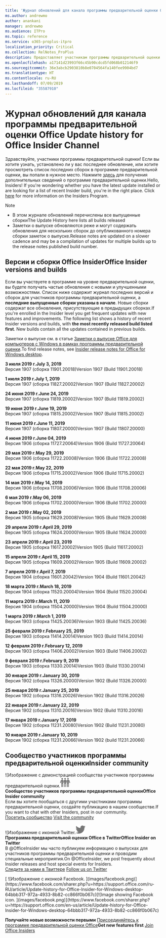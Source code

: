 ```yaml
---
title: 'Журнал обновлений для канала программы предварительной оценки Office '
ms.author: andrewmo
author: anankani
manager: andrewmo
ms.audience: ITPro
ms.topic: reference
ms.service: o365-proplus-itpro
localization_priority: Critical
ms.collection: RelNotes_ProPlus
description: Предоставляет участникам программы предварительной оценки журнал обновлений для выпусков Monthly Channel для уровня «Предварительная оценка — ранний доступ» для настольных компьютеров с Windows.
ms.openlocfilehash: a17141d23993f66c45b90cdcd5fd068b012146f9
ms.sourcegitcommit: 36e3abcb2903810b8e0704564fa140fee9904bd7
ms.translationtype: HT
ms.contentlocale: ru-RU
ms.lasthandoff: 07/09/2019
ms.locfileid: "35587910"
---
```

# <a name="update-history-for-office-insider-channel"></a><span data-ttu-id="87d2f-103">Журнал обновлений для канала программы предварительной оценки Office </span><span class="sxs-lookup"><span data-stu-id="87d2f-103">Update history for Office Insider Channel</span></span>

<span data-ttu-id="87d2f-p101">Здравствуйте, участники программы предварительной оценки! Если вы хотите узнать, установлено ли у вас последнее обновление, или хотите просмотреть список последних сборок в программе предварительной оценки, вы попали в нужное место. Нажмите [здесь](https://insider.office.com/) для получения дополнительных сведений о программе предварительной оценки.</span><span class="sxs-lookup"><span data-stu-id="87d2f-p101">Hello, Insiders! If you're wondering whether you have the latest update installed or are looking for a list of recent Insider build, you're in the right place. Click [here](https://insider.office.com/) for more information on the Insiders Program.</span></span>

> [!NOTE]
> - <span data-ttu-id="87d2f-107">В этом журнале обновлений перечислены все выпущенные сборки</span><span class="sxs-lookup"><span data-stu-id="87d2f-107">The Update History here lists all builds released</span></span>
> - <span data-ttu-id="87d2f-108">Заметки о выпуске обновляются реже и могут содержать обновления для нескольких сборок до опубликованного номера сборки заметок о выпуске.</span><span class="sxs-lookup"><span data-stu-id="87d2f-108">Release notes are updated on a slower cadence and may be a compilation of updates for multiple builds up to the release notes published build number.</span></span>



## <a name="office-insider-versions-and-builds"></a><span data-ttu-id="87d2f-109">Версии и сборки Office Insider</span><span class="sxs-lookup"><span data-stu-id="87d2f-109">Office Insider versions and builds</span></span>

<span data-ttu-id="87d2f-p102">Если вы участвуете в программе на уровне предварительной оценки, вы будете получать частые обновления с новыми и улучшенными возможностями. Список ниже содержит журнал последних версий и сборок для участников программы предварительной оценки, а **последние выпущенные сборки указаны в начале**. Новые сборки содержат все обновления, присутствующие в предыдущих сборках.</span><span class="sxs-lookup"><span data-stu-id="87d2f-p102">If you're enrolled in the Insider level you get frequent updates with new features and improvements. The following list shows a history of recent Insider versions and builds, with **the most recently released build listed first**. New builds contain all the updates contained in previous builds.</span></span> 

<span data-ttu-id="87d2f-113">Заметки о выпуске см. в статье [Заметки о выпуске Office для компьютеров с Windows в рамках программы предварительной оценки](https://docs.microsoft.com/ru-RU/OfficeUpdates/release-notes-office-insider).</span><span class="sxs-lookup"><span data-stu-id="87d2f-113">To find release notes, see [Insider release notes for Office for Windows desktop](https://docs.microsoft.com/en-us/OfficeUpdates/release-notes-office-insider).</span></span>

[//]: # (НЕ УДАЛЯТЬ)

<span data-ttu-id="87d2f-115">**3 июля 2019 г.**</span><span class="sxs-lookup"><span data-stu-id="87d2f-115">**July 3, 2019**</span></span><br/>
<span data-ttu-id="87d2f-116">Версия 1907 (сборка 11901.20018)</span><span class="sxs-lookup"><span data-stu-id="87d2f-116">Version 1907 (Build 11901.20018)</span></span><br/>

<span data-ttu-id="87d2f-117">**1 июля 2019 г.**</span><span class="sxs-lookup"><span data-stu-id="87d2f-117">**July 1, 2019**</span></span><br/>
<span data-ttu-id="87d2f-118">Версия 1907 (сборка 11827.20002)</span><span class="sxs-lookup"><span data-stu-id="87d2f-118">Version 1907 (Build 11827.20002)</span></span><br/>

<span data-ttu-id="87d2f-119">**24 июня 2019 г.**</span><span class="sxs-lookup"><span data-stu-id="87d2f-119">**June 24, 2019**</span></span><br/>
<span data-ttu-id="87d2f-120">Версия 1907 (сборка 11819.20002)</span><span class="sxs-lookup"><span data-stu-id="87d2f-120">Version 1907 (Build 11819.20002)</span></span><br/>

<span data-ttu-id="87d2f-121">**19 июня 2019 г.**</span><span class="sxs-lookup"><span data-stu-id="87d2f-121">**June 19, 2019**</span></span><br/>
<span data-ttu-id="87d2f-122">Версия 1907 (сборка 11815.20002)</span><span class="sxs-lookup"><span data-stu-id="87d2f-122">Version 1907 (Build 11815.20002)</span></span><br/>

<span data-ttu-id="87d2f-123">**11 июня 2019 г.**</span><span class="sxs-lookup"><span data-stu-id="87d2f-123">**June 11, 2019**</span></span><br/>
<span data-ttu-id="87d2f-124">Версия 1907 (сборка 11807.20000)</span><span class="sxs-lookup"><span data-stu-id="87d2f-124">Version 1907 (Build 11807.20000)</span></span><br/>

<span data-ttu-id="87d2f-125">**4 июня 2019 г.**</span><span class="sxs-lookup"><span data-stu-id="87d2f-125">**June 04, 2019**</span></span><br/>
<span data-ttu-id="87d2f-126">Версия 1906 (сборка 11727.20064)</span><span class="sxs-lookup"><span data-stu-id="87d2f-126">Version 1906 (Build 11727.20064)</span></span><br/>


<span data-ttu-id="87d2f-127">**29 мая 2019 г.**</span><span class="sxs-lookup"><span data-stu-id="87d2f-127">**May 29, 2019**</span></span><br/>
<span data-ttu-id="87d2f-128">Версия 1906 (сборка 11722.20008)</span><span class="sxs-lookup"><span data-stu-id="87d2f-128">Version 1906 (Build 11722.20008)</span></span><br/>

<span data-ttu-id="87d2f-129">**22 мая 2019 г.**</span><span class="sxs-lookup"><span data-stu-id="87d2f-129">**May 22, 2019**</span></span><br/> <span data-ttu-id="87d2f-130">Версия 1906 (сборка 11715.20002)</span><span class="sxs-lookup"><span data-stu-id="87d2f-130">Version 1906 (Build 11715.20002)</span></span><br/> 

<span data-ttu-id="87d2f-131">**14 мая 2019 г.**</span><span class="sxs-lookup"><span data-stu-id="87d2f-131">**May 14, 2019**</span></span><br/> <span data-ttu-id="87d2f-132">Версия 1906 (сборка 11708.20006)</span><span class="sxs-lookup"><span data-stu-id="87d2f-132">Version 1906 (Build 11708.20006)</span></span><br/>

<span data-ttu-id="87d2f-133">**6 мая 2019 г.**</span><span class="sxs-lookup"><span data-stu-id="87d2f-133">**May 06, 2019**</span></span><br/>
<span data-ttu-id="87d2f-134">Версия 1906 (сборка 11702.20000)</span><span class="sxs-lookup"><span data-stu-id="87d2f-134">Version 1906 (Build 11702.20000)</span></span><br/>

<span data-ttu-id="87d2f-135">**2 мая 2019 г.**</span><span class="sxs-lookup"><span data-stu-id="87d2f-135">**May 02, 2019**</span></span><br/>
<span data-ttu-id="87d2f-136">Версия 1905 (сборка 11629.20008)</span><span class="sxs-lookup"><span data-stu-id="87d2f-136">Version 1905 (Build 11629.20008)</span></span><br/>

<span data-ttu-id="87d2f-137">**29 апреля 2019 г.**</span><span class="sxs-lookup"><span data-stu-id="87d2f-137">**April 29, 2019**</span></span><br/>
<span data-ttu-id="87d2f-138">Версия 1905 (сборка 11624.20000)</span><span class="sxs-lookup"><span data-stu-id="87d2f-138">Version 1905 (Build 11624.20000)</span></span><br/>

<span data-ttu-id="87d2f-139">**23 апреля 2019 г.**</span><span class="sxs-lookup"><span data-stu-id="87d2f-139">**April 23, 2019**</span></span><br/> <span data-ttu-id="87d2f-140">Версия 1905 (сборка 11617.20002)</span><span class="sxs-lookup"><span data-stu-id="87d2f-140">Version 1905 (Build 11617.20002)</span></span><br/>

<span data-ttu-id="87d2f-141">**15 апреля 2019 г.**</span><span class="sxs-lookup"><span data-stu-id="87d2f-141">**April 15, 2019**</span></span><br/> <span data-ttu-id="87d2f-142">Версия 1905 (сборка 11609.20002)</span><span class="sxs-lookup"><span data-stu-id="87d2f-142">Version 1905 (Build 11609.20002)</span></span><br/>

<span data-ttu-id="87d2f-143">**7 апреля 2019 г.**</span><span class="sxs-lookup"><span data-stu-id="87d2f-143">**April 7, 2019**</span></span><br/> <span data-ttu-id="87d2f-144">Версия 1904 (сборка 11601.20042)</span><span class="sxs-lookup"><span data-stu-id="87d2f-144">Version 1904 (Build 11601.20042)</span></span><br/>

<span data-ttu-id="87d2f-145">**18 марта 2019 г.**</span><span class="sxs-lookup"><span data-stu-id="87d2f-145">**March 18, 2019**</span></span><br/> <span data-ttu-id="87d2f-146">Версия 1904 (сборка 11520.20004)</span><span class="sxs-lookup"><span data-stu-id="87d2f-146">Version 1904 (Build 11520.20004)</span></span><br/>

<span data-ttu-id="87d2f-147">**11 марта 2019 г.**</span><span class="sxs-lookup"><span data-stu-id="87d2f-147">**March 11, 2019**</span></span><br/> <span data-ttu-id="87d2f-148">Версия 1904 (сборка 11504.20000)</span><span class="sxs-lookup"><span data-stu-id="87d2f-148">Version 1904 (Build 11504.20000)</span></span><br/>

<span data-ttu-id="87d2f-149">**1 марта 2019 г.**</span><span class="sxs-lookup"><span data-stu-id="87d2f-149">**March 1, 2019**</span></span><br/> <span data-ttu-id="87d2f-150">Версия 1903 (сборка 11425.20036)</span><span class="sxs-lookup"><span data-stu-id="87d2f-150">Version 1903 (Build 11425.20036)</span></span><br/> 

<span data-ttu-id="87d2f-151">**25 февраля 2019 г.**</span><span class="sxs-lookup"><span data-stu-id="87d2f-151">**February 25, 2019**</span></span><br/> <span data-ttu-id="87d2f-152">Версия 1903 (сборка 11414.20014)</span><span class="sxs-lookup"><span data-stu-id="87d2f-152">Version 1903 (Build 11414.20014)</span></span><br/> 

<span data-ttu-id="87d2f-153">**12 февраля 2019 г.**</span><span class="sxs-lookup"><span data-stu-id="87d2f-153">**February 12, 2019**</span></span><br/> <span data-ttu-id="87d2f-154">Версия 1903 (сборка 11406.20002)</span><span class="sxs-lookup"><span data-stu-id="87d2f-154">Version 1903 (Build 11406.20002)</span></span><br/> 

<span data-ttu-id="87d2f-155">**9 февраля 2019 г.**</span><span class="sxs-lookup"><span data-stu-id="87d2f-155">**February 9, 2019**</span></span><br/> <span data-ttu-id="87d2f-156">Версия 1903 (сборка 11330.20014)</span><span class="sxs-lookup"><span data-stu-id="87d2f-156">Version 1903 (Build 11330.20014)</span></span><br/> 

<span data-ttu-id="87d2f-157">**30 января 2019 г.**</span><span class="sxs-lookup"><span data-stu-id="87d2f-157">**January 30, 2019**</span></span><br/> <span data-ttu-id="87d2f-158">Версия 1902 (сборка 11326.20000)</span><span class="sxs-lookup"><span data-stu-id="87d2f-158">Version 1902 (Build 11326.20000)</span></span><br/> 

<span data-ttu-id="87d2f-159">**25 января 2019 г.**</span><span class="sxs-lookup"><span data-stu-id="87d2f-159">**January 25, 2019**</span></span><br/> <span data-ttu-id="87d2f-160">Версия 1902 (сборка 11316.20026)</span><span class="sxs-lookup"><span data-stu-id="87d2f-160">Version 1902 (Build 11316.20026)</span></span><br/> 

<span data-ttu-id="87d2f-161">**22 января 2019 г.**</span><span class="sxs-lookup"><span data-stu-id="87d2f-161">**January 22, 2019**</span></span><br/> <span data-ttu-id="87d2f-162">Версия 1902 (сборка 11310.20016)</span><span class="sxs-lookup"><span data-stu-id="87d2f-162">Version 1902 (Build 11310.20016)</span></span><br/> 

<span data-ttu-id="87d2f-163">**17 января 2019 г.**</span><span class="sxs-lookup"><span data-stu-id="87d2f-163">**January 17, 2019**</span></span><br/> <span data-ttu-id="87d2f-164">Версия 1902 (сборка 11231.20080)</span><span class="sxs-lookup"><span data-stu-id="87d2f-164">Version 1902 (Build 11231.20080)</span></span><br/>

<span data-ttu-id="87d2f-165">**10 января 2019 г.**</span><span class="sxs-lookup"><span data-stu-id="87d2f-165">**January 10, 2019**</span></span><br/> <span data-ttu-id="87d2f-166">Версия 1902 (сборка 11231.20066)</span><span class="sxs-lookup"><span data-stu-id="87d2f-166">Version 1902 (build 11231.20066)</span></span><br/> 


## <a name="insider-community"></a><span data-ttu-id="87d2f-167">Сообщество участников программы предварительной оценки</span><span class="sxs-lookup"><span data-stu-id="87d2f-167">Insider community</span></span>

<span data-ttu-id="87d2f-168">![Изображение с демонстрацией сообщества участников программы предварительной оценки.</span><span class="sxs-lookup"><span data-stu-id="87d2f-168">![Image showing insider community.</span></span> ](images/insidercommunity.png) <br/>
<span data-ttu-id="87d2f-169">**Сообщество участников программы предварительной оценки**</span><span class="sxs-lookup"><span data-stu-id="87d2f-169">**Office Insider community**</span></span><br/> <span data-ttu-id="87d2f-170">Если вы хотите пообщаться с другими участниками программы предварительной оценки, создайте публикацию в нашем сообществе.</span><span class="sxs-lookup"><span data-stu-id="87d2f-170">If you want to chat with other Insiders, post in our community.</span></span><br/><span data-ttu-id="87d2f-171"> 
[Посетить сообщество](https://go.microsoft.com/fwlink/?linkid=843493)</span><span class="sxs-lookup"><span data-stu-id="87d2f-171"> 
[Visit the community](https://go.microsoft.com/fwlink/?linkid=843493)</span></span><br/> 

<span data-ttu-id="87d2f-172">![Изображение с иконкой Twitter.</span><span class="sxs-lookup"><span data-stu-id="87d2f-172">![Image showing twitter icon.</span></span> ](images/twitter.png)<br/>
<span data-ttu-id="87d2f-173">**Программа предварительной оценки Office в Twitter**</span><span class="sxs-lookup"><span data-stu-id="87d2f-173">**Office Insider on Twitter**</span></span><br/> <span data-ttu-id="87d2f-174">В @OfficeInsider мы часто публикуем информацию о выпусках для участников программы предварительной оценки и проводим специальные мероприятия.</span><span class="sxs-lookup"><span data-stu-id="87d2f-174">On @OfficeInsider, we post frequently about Insider releases and host special events for Insiders.</span></span><br/><span data-ttu-id="87d2f-175"> 
[Следите за нами в Твиттере](https://go.microsoft.com/fwlink/?linkid=717717)</span><span class="sxs-lookup"><span data-stu-id="87d2f-175"> 
[Follow us on Twitter](https://go.microsoft.com/fwlink/?linkid=717717)</span></span><br/> 

<span data-ttu-id="87d2f-176">
  [
  ![Изображение с иконкой Facebook. ](images/facebook.png)](https://www.facebook.com/sharer.php?u=https://support.office.com/ru-RU/article/Update-history-for-Office-Insider-for-Windows-desktop-64bbb317-972a-4933-8b82-cc866f0b067c)</span><span class="sxs-lookup"><span data-stu-id="87d2f-176">[![Image showing Facebook icon. ](images/facebook.png)](https://www.facebook.com/sharer.php?u=https://support.office.com/en-us/article/Update-history-for-Office-Insider-for-Windows-desktop-64bbb317-972a-4933-8b82-cc866f0b067c)</span></span>


<span data-ttu-id="87d2f-177">**Получайте новые возможности первыми**
[Присоединяйтесь к программе предварительной оценки Office](https://insider.office.com/)</span><span class="sxs-lookup"><span data-stu-id="87d2f-177">**Get new features first**
[Join Office Insiders](https://insider.office.com/)</span></span>